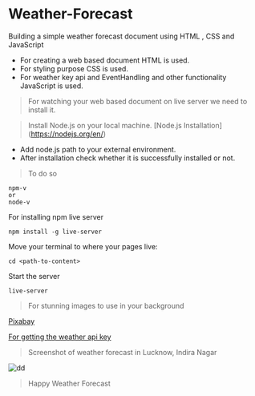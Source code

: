 # Weather-Forecast
Building a simple weather forecast document using HTML , CSS and JavaScript
* For creating a web based document HTML is used. 
* For styling purpose CSS is used.
* For weather key api and EventHandling and other functionality JavaScript is used.

> For watching your web based document on live server we need to install it.

> Install Node.js on your local machine.
[Node.js Installation]
(https://nodejs.org/en/)
* Add node.js path to your external environment.
* After installation check whether it is successfully installed or not.
> To do so
```
npm-v 
or 
node-v
```
For installing npm live server
```
npm install -g live-server
```
Move your terminal to where your pages live: 
```
cd <path-to-content>
```
Start the server
```
live-server
```
> For stunning images to use in your background

[Pixabay](https://pixabay.com/)

[For getting the weather api key](https://pixabay.com/)

> Screenshot of weather forecast in Lucknow, Indira Nagar

![dd](https://user-images.githubusercontent.com/30586187/87850546-b4e73d80-c90e-11ea-846a-c69225c42cda.PNG)


> Happy Weather Forecast
